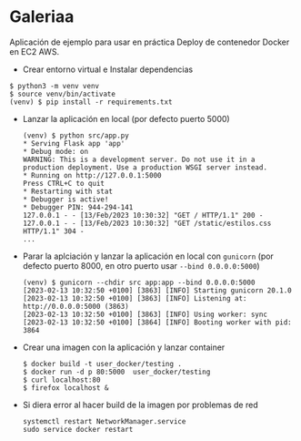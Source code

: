 # Galeriaa

Aplicación de ejemplo para usar en práctica Deploy de contenedor Docker en EC2 AWS.

- Crear entorno virtual e Instalar dependencias 
```
$ python3 -m venv venv
$ source venv/bin/activate
(venv) $ pip install -r requirements.txt 
```
- Lanzar la aplicación en local (por defecto puerto 5000)

    ```console
    (venv) $ python src/app.py 
    * Serving Flask app 'app'
    * Debug mode: on
    WARNING: This is a development server. Do not use it in a production deployment. Use a production WSGI server instead.
    * Running on http://127.0.0.1:5000
    Press CTRL+C to quit
    * Restarting with stat
    * Debugger is active!
    * Debugger PIN: 944-294-141
    127.0.0.1 - - [13/Feb/2023 10:30:32] "GET / HTTP/1.1" 200 -
    127.0.0.1 - - [13/Feb/2023 10:30:32] "GET /static/estilos.css HTTP/1.1" 304 -
    ...
    ``` 

- Parar la aplciación y lanzar la aplicación en local con `gunicorn` (por defecto puerto 8000, en otro puerto usar `--bind 0.0.0.0:5000`)

    ```console
    (venv) $ gunicorn --chdir src app:app --bind 0.0.0.0:5000
    [2023-02-13 10:32:50 +0100] [3863] [INFO] Starting gunicorn 20.1.0
    [2023-02-13 10:32:50 +0100] [3863] [INFO] Listening at: http://0.0.0.0:5000 (3863)
    [2023-02-13 10:32:50 +0100] [3863] [INFO] Using worker: sync
    [2023-02-13 10:32:50 +0100] [3864] [INFO] Booting worker with pid: 3864
    ```

- Crear una imagen con la aplicación  y lanzar container

    ```console
    $ docker build -t user_docker/testing .
    $ docker run -d p 80:5000  user_docker/testing
    $ curl localhost:80
    $ firefox localhost &
    ``` 

- Si diera error al hacer build de la imagen por problemas de red

    ```console
    systemctl restart NetworkManager.service
    sudo service docker restart
    ``` 



